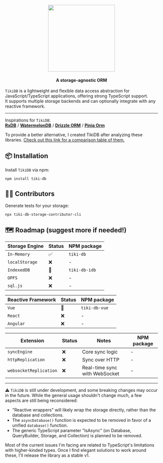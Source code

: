 <p align="center">
    <img src="./tiki-db.png" width="220">
</p>
<h4 align="center">
  A storage-agnostic ORM 
</h4>

`TikiDB` is a lightweight and flexible data access abstraction for JavaScript/TypeScript applications, offering strong TypeScript support. <br/>
It supports multiple storage backends and can optionally integrate with any reactive framework.

---

Inspirations for `TikiDB`: <br />
**[RxDB](https://github.com/pubkey/rxdb)** /
**[WatermelonDB](https://github.com/Nozbe/WatermelonDB)** /
**[Drizzle ORM](https://github.com/drizzle-team/drizzle-orm)** /
**[Pinia Orm](https://github.com/codedredd/pinia-orm)**

To provide a better alternative, I created TikiDB after analyzing these libraries.
[Check out this link for a comparison table of them.](https://github.com/etienne1698/tiki-db/blob/main/feature-comparison.md)


## 📦 Installation

Install `TikiDB` via npm:

```sh
npm install tiki-db
```

## 🧑‍💻 Contributors

Generate tests for your storage:

```sh
npx tiki-db-storage-contributor-cli
```

## 🗺️ Roadmap (suggest more if needed!)

| Storage Engine | Status | NPM package   |
| -------------- | ------ | ------------- |
| `In-Memory`    | ✅     | `tiki-db`     |
| `localStorage` | ❌     | -             |
| `IndexedDB`    | 🚧     | `tiki-db-idb` |
| `OPFS`         | ❌     | -             |
| `sql.js`       | ❌     | -             |

| Reactive Framework | Status | NPM package   |
| ------------------ | ------ | ------------- |
| `Vue`              | 🚧     | `tiki-db-vue` |
| `React`            | ❌     | -             |
| `Angular`          | ❌     | -             |

| Extension              | Status | Notes                         | NPM package |
| ---------------------- | ------ | ----------------------------- | ----------- |
| `syncEngine`           | ❌     | Core sync logic               | -           |
| `httpReplication`      | ❌     | Sync over HTTP                | -           |
| `websocketReplication` | ❌     | Real-time sync with WebSocket | -           |


---

⚠️ `TikiDB` is still under development, and some breaking changes may occur in the future. While the general usage shouldn't change much, a few aspects are still being reconsidered:
- "Reactive wrappers" will likely wrap the storage directly, rather than the database and collections.
- The `asyncDatabase()` function is expected to be removed in favor of a unified `database()` function.
- The generic TypeScript parameter "IsAsync" (on Database, QueryBuilder, Storage, and Collection) is planned to be removed.

Most of the current issues I'm facing are related to TypeScript's limitations with higher-kinded types. Once I find elegant solutions to work around these, I'll release the library as a stable v1.